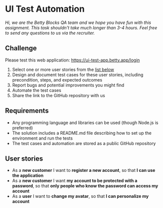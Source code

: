 # UI Test Automation

_Hi, we are the Betty Blocks QA team and we hope you have fun with this assignment.
This task shouldn't take much longer than 3-4 hours.
Feel free to send any questions to us via the recruiter._

## Challenge

Please test this web application: https://ui-test-app.betty.app/login

1. Select one or more user stories from the [list below](#1--user-stories)
1. Design and document test cases for these user stories, including precondition, steps, and expected outcomes
1. Report bugs and potential improvements you might find
1. Automate the test cases
1. Share the link to the GitHub repository with us

## Requirements

- Any programming language and libraries can be used (though Node.js is preferred)
- The solution includes a README.md file describing how to set up the environment and run the tests
- The test cases and automation are stored as a public GitHub repository

## User stories

- As a **new customer** I want to **register a new account**, so that **I can use the application**
- As a **new customer** I want **my account to be protected with a password**, so that **only people who know the password can access my account**
- As a **user** I want to **change my avatar**, so that **I can personalize my account**

